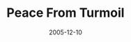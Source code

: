 ---
layout: message
category: message
series: "An Unexpected Interruption of Scandalous Love"
title: "Peace From Turmoil"
date: 2005-12-10
message_id: 90
---